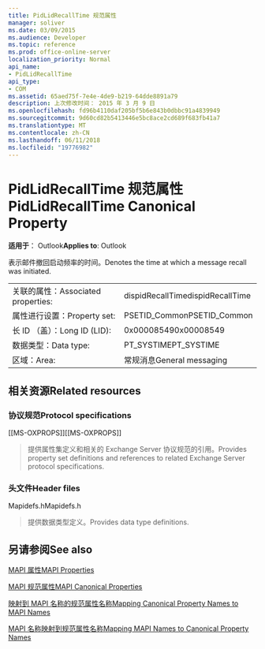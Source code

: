 ```yaml
---
title: PidLidRecallTime 规范属性
manager: soliver
ms.date: 03/09/2015
ms.audience: Developer
ms.topic: reference
ms.prod: office-online-server
localization_priority: Normal
api_name:
- PidLidRecallTime
api_type:
- COM
ms.assetid: 65aed75f-7e4e-4de9-b219-64dde8891a79
description: 上次修改时间： 2015 年 3 月 9 日
ms.openlocfilehash: fd96b4110daf205bf5b6e843b0dbbc91a4839949
ms.sourcegitcommit: 9d60cd82b5413446e5bc8ace2cd689f683fb41a7
ms.translationtype: MT
ms.contentlocale: zh-CN
ms.lasthandoff: 06/11/2018
ms.locfileid: "19776982"
---
```

# <a name="pidlidrecalltime-canonical-property"></a><span data-ttu-id="c964e-103">PidLidRecallTime 规范属性</span><span class="sxs-lookup"><span data-stu-id="c964e-103">PidLidRecallTime Canonical Property</span></span>

  
  
<span data-ttu-id="c964e-104">**适用于**： Outlook</span><span class="sxs-lookup"><span data-stu-id="c964e-104">**Applies to**: Outlook</span></span> 
  
<span data-ttu-id="c964e-105">表示邮件撤回启动频率的时间。</span><span class="sxs-lookup"><span data-stu-id="c964e-105">Denotes the time at which a message recall was initiated.</span></span>
  
|||
|:-----|:-----|
|<span data-ttu-id="c964e-106">关联的属性：</span><span class="sxs-lookup"><span data-stu-id="c964e-106">Associated properties:</span></span>  <br/> |<span data-ttu-id="c964e-107">dispidRecallTime</span><span class="sxs-lookup"><span data-stu-id="c964e-107">dispidRecallTime</span></span>  <br/> |
|<span data-ttu-id="c964e-108">属性进行设置：</span><span class="sxs-lookup"><span data-stu-id="c964e-108">Property set:</span></span>  <br/> |<span data-ttu-id="c964e-109">PSETID_Common</span><span class="sxs-lookup"><span data-stu-id="c964e-109">PSETID_Common</span></span>  <br/> |
|<span data-ttu-id="c964e-110">长 ID （盖）：</span><span class="sxs-lookup"><span data-stu-id="c964e-110">Long ID (LID):</span></span>  <br/> |<span data-ttu-id="c964e-111">0x00008549</span><span class="sxs-lookup"><span data-stu-id="c964e-111">0x00008549</span></span>  <br/> |
|<span data-ttu-id="c964e-112">数据类型：</span><span class="sxs-lookup"><span data-stu-id="c964e-112">Data type:</span></span>  <br/> |<span data-ttu-id="c964e-113">PT_SYSTIME</span><span class="sxs-lookup"><span data-stu-id="c964e-113">PT_SYSTIME</span></span>  <br/> |
|<span data-ttu-id="c964e-114">区域：</span><span class="sxs-lookup"><span data-stu-id="c964e-114">Area:</span></span>  <br/> |<span data-ttu-id="c964e-115">常规消息</span><span class="sxs-lookup"><span data-stu-id="c964e-115">General messaging</span></span>  <br/> |
   
## <a name="related-resources"></a><span data-ttu-id="c964e-116">相关资源</span><span class="sxs-lookup"><span data-stu-id="c964e-116">Related resources</span></span>

### <a name="protocol-specifications"></a><span data-ttu-id="c964e-117">协议规范</span><span class="sxs-lookup"><span data-stu-id="c964e-117">Protocol specifications</span></span>

<span data-ttu-id="c964e-118">[[MS-OXPROPS]]</span><span class="sxs-lookup"><span data-stu-id="c964e-118">[[MS-OXPROPS]]</span></span> 
  
> <span data-ttu-id="c964e-119">提供属性集定义和相关的 Exchange Server 协议规范的引用。</span><span class="sxs-lookup"><span data-stu-id="c964e-119">Provides property set definitions and references to related Exchange Server protocol specifications.</span></span>
    
### <a name="header-files"></a><span data-ttu-id="c964e-120">头文件</span><span class="sxs-lookup"><span data-stu-id="c964e-120">Header files</span></span>

<span data-ttu-id="c964e-121">Mapidefs.h</span><span class="sxs-lookup"><span data-stu-id="c964e-121">Mapidefs.h</span></span>
  
> <span data-ttu-id="c964e-122">提供数据类型定义。</span><span class="sxs-lookup"><span data-stu-id="c964e-122">Provides data type definitions.</span></span>
    
## <a name="see-also"></a><span data-ttu-id="c964e-123">另请参阅</span><span class="sxs-lookup"><span data-stu-id="c964e-123">See also</span></span>



[<span data-ttu-id="c964e-124">MAPI 属性</span><span class="sxs-lookup"><span data-stu-id="c964e-124">MAPI Properties</span></span>](mapi-properties.md)
  
[<span data-ttu-id="c964e-125">MAPI 规范属性</span><span class="sxs-lookup"><span data-stu-id="c964e-125">MAPI Canonical Properties</span></span>](mapi-canonical-properties.md)
  
[<span data-ttu-id="c964e-126">映射到 MAPI 名称的规范属性名称</span><span class="sxs-lookup"><span data-stu-id="c964e-126">Mapping Canonical Property Names to MAPI Names</span></span>](mapping-canonical-property-names-to-mapi-names.md)
  
[<span data-ttu-id="c964e-127">MAPI 名称映射到规范属性名称</span><span class="sxs-lookup"><span data-stu-id="c964e-127">Mapping MAPI Names to Canonical Property Names</span></span>](mapping-mapi-names-to-canonical-property-names.md)

